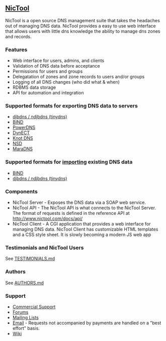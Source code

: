 ## [NicTool](http://www.nictool.com)

NicTool is a open source DNS management suite that takes the headaches out of managing DNS data.  NicTool provides a easy to use web interface that allows users with little dns knowledge the ability to manage dns zones and records.

### Features

* Web interface for users, admins, and clients
* Validation of DNS data before acceptance
* Permissions for users and groups
* Delegatation of zones and zone records to users and/or groups
* Logging of all DNS changes (who did what & when)
* RDBMS data storage
* API for automation and integration

### Supported formats for exporting DNS data to servers

* [djbdns / ndjbdns (tinydns)](https://github.com/msimerson/NicTool/wiki/Export-to-tinydns)
* [BIND](https://github.com/msimerson/NicTool/wiki/Export-to-BIND)
* [PowerDNS](https://github.com/msimerson/NicTool/wiki/Export-to-PowerDNS)
* [DynECT](https://github.com/msimerson/NicTool/wiki/Export-to-DynECT-Managed-DNS)
* [Knot DNS](https://github.com/msimerson/NicTool/wiki/Install-Knot)
* [NSD](https://github.com/msimerson/NicTool/wiki/Install-NSD)
* [MaraDNS](https://github.com/msimerson/NicTool/wiki/Install-MaraDNS)

### Supported formats for [importing](https://github.com/msimerson/NicTool/wiki/Imports) existing DNS data

* [BIND](https://github.com/msimerson/NicTool/wiki/Import-from-BIND)
* [djbdns / ndjbdns (tinydns)](https://github.com/msimerson/NicTool/wiki/Import-from-tinydns)

### Components

* NicTool Server - Exposes the DNS data via a SOAP web service.
* NicTool API - The NicTool API is what connects to the NicTool Server. The format of requests is defined in the reference API at http://www.nictool.com/docs/api/
* NicTool Client - A CGI application that provides a web interface for managing DNS data. NicTool Client has customizable HTML templates and a CSS style sheet. It is slowly becoming a modern JS web app

### Testimonials and NicTool Users

See
[TESTIMONIALS.md](https://github.com/msimerson/NicTool/blob/master/TESTIMONIALS.md)

### Authors

See [AUTHORS.md](https://github.com/msimerson/NicTool/blob/master/AUTHORS.md)

### Support

* [Commercial Support](http://www.tnpi.net/cart/index.php/categories/nictool)
* [Forums](http://www.tnpi.net/support/forums/index.php/board,10.0.html)
* [Mailing Lists](https://mail.theartfarm.com/list-archives/?1)
* [Email](mailto:support@nictool.com) - Requests not accompanied by payments are handled on a "best effort" basis.
* [Wiki](https://github.com/msimerson/NicTool/wiki)
